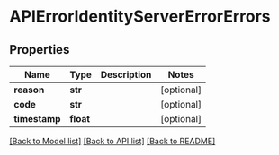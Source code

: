 # APIErrorIdentityServerErrorErrors

## Properties
Name | Type | Description | Notes
------------ | ------------- | ------------- | -------------
**reason** | **str** |  | [optional] 
**code** | **str** |  | [optional] 
**timestamp** | **float** |  | [optional] 

[[Back to Model list]](../README.md#documentation-for-models) [[Back to API list]](../README.md#documentation-for-api-endpoints) [[Back to README]](../README.md)

